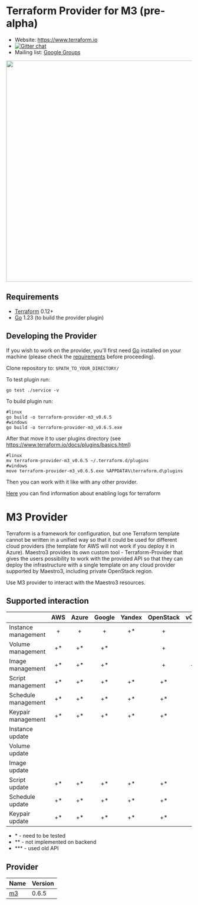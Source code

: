 Terraform Provider for M3 (pre-alpha)
==================
- Website: https://www.terraform.io
- [![Gitter chat](https://badges.gitter.im/hashicorp-terraform/Lobby.png)](https://gitter.im/hashicorp-terraform/Lobby)
- Mailing list: [Google Groups](http://groups.google.com/group/terraform-tool)

<img src="https://cdn.rawgit.com/hashicorp/terraform-website/master/content/source/assets/images/logo-hashicorp.svg" width="600px">

Requirements
------------

- [Terraform](https://www.terraform.io/downloads.html) 0.12+
- [Go](https://golang.org/doc/install) 1.23 (to build the provider plugin)


Developing the Provider
---------------------

If you wish to work on the provider, you'll first need [Go](http://www.golang.org) installed on your machine (please check the [requirements](https://github.com/terraform-providers/terraform-provider-aws#requirements) before proceeding).

Clone repository to: `$PATH_TO_YOUR_DIRECTORY/`

To test plugin run:
```buildoutcfg
go test ./service -v
```

To build plugin run:
```buildoutcfg
#linux
go build -o terraform-provider-m3_v0.6.5
#windows
go build -o terraform-provider-m3_v0.6.5.exe
```

After that move it to user plugins directory (see https://www.terraform.io/docs/plugins/basics.html)
```buildoutcfg
#linux
mv terraform-provider-m3_v0.6.5 ~/.terraform.d/plugins
#windows
move terraform-provider-m3_v0.6.5.exe %APPDATA%\terraform.d\plugins
```

Then you can work with it like with any other provider.

[Here](https://www.terraform.io/docs/internals/debugging.html) you can find information about enabling logs for terraform

# M3 Provider 

Terraform is a framework for configuration, but one Terraform template cannot be written in a unified way so that it could be used for different cloud providers (the template for AWS will not work if you deploy it in Azure). Maestro3 provides its own custom tool -  Terraform-Provider that gives the users possibility to work with the provided API so that they can deploy the infrastructure with a single template on any cloud provider supported by Maestro3, including private OpenStack region.

Use M3 provider to interact with the Maestro3 resources.

## Supported interaction
|                      | AWS | Azure | Google | Yandex | OpenStack | vCloud | vSphere | Selectel |
|----------------------|:---:|:-----:|:------:|:------:|:---------:|:------:|:-------:|:--------:|
| Instance management  |  +  |    +  |    +   |   +*   |    +      |   +    |    +    |    +     |
| Volume management    |  +* |   +*  |    +*  |        |    +      |   +    |   -**   |   -***   |
| Image management     |  +* |   +*  |    +*  |        |    +      |  -**   |   -**   |    +     |
| Script management    |  +* |   +*  |    +*  |   +*   |    +*     |   +*   |   +*    |    +*    |
| Schedule management  |  +* |   +*  |    +*  |   +*   |    +*     |   +*   |   +*    |    +*    |
| Keypair management   |  +* |   +*  |    +*  |   +*   |    +*     |   -    |    -    |    -     |
| Instance update      |     |       |        |        |           |        |         |          |
| Volume update        |     |       |        |        |           |        |         |          |
| Image update         |     |       |        |        |           |        |         |          |
| Script update        |  +* |   +*  |    +*  |   +*   |    +*     |   +*   |   +*    |    +*    |
| Schedule update      |  +* |   +*  |    +*  |   +*   |    +*     |   +*   |   +*    |    +*    |
| Keypair update       |  +* |   +*  |    +*  |   +*   |    +*     |   -    |    -    |    -     |

- \* - need to be tested
- \** - not implemented on backend
- \*** - used old API

## Provider
| Name               | Version |
|--------------------|---------|
| [m3](#provider_m3) | 0.6.5   |
